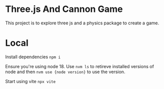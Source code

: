# Three.js And Cannon Game
This project is to explore three js and a physics package to create a game.

# Local
Install dependencies `npm i`

Ensure you're using node 18. Use `nvm ls` to retireve installed versions of node and then `nvm use {node version}` to use the version.

Start using vite `npx vite`
